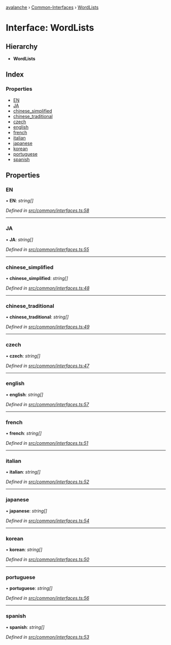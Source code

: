 [avalanche](../README.md) › [Common-Interfaces](../modules/common_interfaces.md) › [WordLists](common_interfaces.wordlists.md)

# Interface: WordLists

## Hierarchy

* **WordLists**

## Index

### Properties

* [EN](common_interfaces.wordlists.md#en)
* [JA](common_interfaces.wordlists.md#ja)
* [chinese_simplified](common_interfaces.wordlists.md#chinese_simplified)
* [chinese_traditional](common_interfaces.wordlists.md#chinese_traditional)
* [czech](common_interfaces.wordlists.md#czech)
* [english](common_interfaces.wordlists.md#english)
* [french](common_interfaces.wordlists.md#french)
* [italian](common_interfaces.wordlists.md#italian)
* [japanese](common_interfaces.wordlists.md#japanese)
* [korean](common_interfaces.wordlists.md#korean)
* [portuguese](common_interfaces.wordlists.md#portuguese)
* [spanish](common_interfaces.wordlists.md#spanish)

## Properties

###  EN

• **EN**: *string[]*

*Defined in [src/common/interfaces.ts:58](https://github.com/ava-labs/avalanchejs/blob/ca67b81/src/common/interfaces.ts#L58)*

___

###  JA

• **JA**: *string[]*

*Defined in [src/common/interfaces.ts:55](https://github.com/ava-labs/avalanchejs/blob/ca67b81/src/common/interfaces.ts#L55)*

___

###  chinese_simplified

• **chinese_simplified**: *string[]*

*Defined in [src/common/interfaces.ts:48](https://github.com/ava-labs/avalanchejs/blob/ca67b81/src/common/interfaces.ts#L48)*

___

###  chinese_traditional

• **chinese_traditional**: *string[]*

*Defined in [src/common/interfaces.ts:49](https://github.com/ava-labs/avalanchejs/blob/ca67b81/src/common/interfaces.ts#L49)*

___

###  czech

• **czech**: *string[]*

*Defined in [src/common/interfaces.ts:47](https://github.com/ava-labs/avalanchejs/blob/ca67b81/src/common/interfaces.ts#L47)*

___

###  english

• **english**: *string[]*

*Defined in [src/common/interfaces.ts:57](https://github.com/ava-labs/avalanchejs/blob/ca67b81/src/common/interfaces.ts#L57)*

___

###  french

• **french**: *string[]*

*Defined in [src/common/interfaces.ts:51](https://github.com/ava-labs/avalanchejs/blob/ca67b81/src/common/interfaces.ts#L51)*

___

###  italian

• **italian**: *string[]*

*Defined in [src/common/interfaces.ts:52](https://github.com/ava-labs/avalanchejs/blob/ca67b81/src/common/interfaces.ts#L52)*

___

###  japanese

• **japanese**: *string[]*

*Defined in [src/common/interfaces.ts:54](https://github.com/ava-labs/avalanchejs/blob/ca67b81/src/common/interfaces.ts#L54)*

___

###  korean

• **korean**: *string[]*

*Defined in [src/common/interfaces.ts:50](https://github.com/ava-labs/avalanchejs/blob/ca67b81/src/common/interfaces.ts#L50)*

___

###  portuguese

• **portuguese**: *string[]*

*Defined in [src/common/interfaces.ts:56](https://github.com/ava-labs/avalanchejs/blob/ca67b81/src/common/interfaces.ts#L56)*

___

###  spanish

• **spanish**: *string[]*

*Defined in [src/common/interfaces.ts:53](https://github.com/ava-labs/avalanchejs/blob/ca67b81/src/common/interfaces.ts#L53)*
